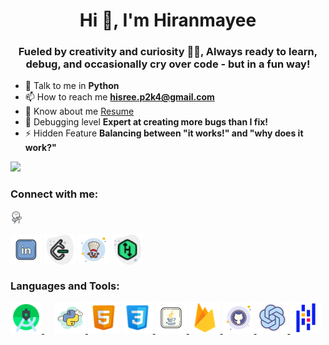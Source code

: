 <!-- <div>
    <img src="img/clapclap-e.gif" width="60" height="60"/> 
    <img src="img/clapclap-e.gif" width="60" height="60" align="right"/> 
</div> -->
<h1 align="center">Hi 👋, I'm Hiranmayee</h1>
<h3 align="center">Fueled by creativity and curiosity 🤹‍♂️, Always ready to learn, debug, and occasionally cry over code - but in a fun way!</h3>

- 💬 Talk to me in **Python**
- 📫 How to reach me **hisree.p2k4@gmail.com**
- 📄 Know about me [Resume](https://drive.google.com/file/d/1Q8Qy3N1j6IuGPHZUJ5Xy8JKZkelEDurW/view?usp=sharing)
- 🌱 Debugging level **Expert at creating more bugs than I fix!**
- ⚡ Hidden Feature **Balancing between "it works!" and "why does it work?"**
<div align="left">
  <img src="https://visitor-badge.laobi.icu/badge?page_id=HiranmayeesreePokala.HiranmayeesreePokala&"  />
</div>
<h3 align="left">Connect with me:</h3>
<img src="img/clapclap-e.gif" alt="congrats on connecting with me" height="20" width="20">
<p align="left">
<a href="https://www.linkedin.com/in/hiranmayeesree/" target="blank"><img align="center" src="img/linkedin.png" alt="hiranmayeesree pokala" height="50" width="50" /></a>
<a href="https://www.leetcode.com/hiranmae" target="blank"><img align="center" src="img/leetcode.png" alt="hiranmae" height="50" width="50" /></a>
<a href="https://www.codechef.com/users/hiranmayee_04" target="blank"><img align="center" src="img/codechef.png" alt="hiranmayee_04" height="50" width="50" /></a>
  <a href="https://www.hackerrank.com/profile/hisree_p2k4" target="blank"><img align="center" src="img/hackerrank.png" alt="hisree_p2k4" height="50" width="50" /></a>
</p>

<h3 align="left">Languages and Tools:</h3>
<p align="left"> <a href="https://developer.android.com" target="_blank" rel="noreferrer"> <img src="img/androidstudio.png" alt="android" width="50" height="50"/> </a> 
  <img width="12" /> 
  <a href="https://www.python.org" target="_blank" rel="noreferrer"> <img src="img/python.png" alt="python" width="50" height="50"/> </a> 
  <a href="https://www.w3.org/html/" target="_blank" rel="noreferrer"> <img src="img/html5.png" alt="html5" width="50" height="50"/></a>
  <a href="https://www.w3schools.com/css/" target="_blank" rel="noreferrer"> <img src="img/css3.png" alt="css3" width="50" height="50"/> </a> 
  <a href="https://www.java.com" target="_blank" rel="noreferrer"> <img src="img/java.png" alt="java" width="50" height="50"/> </a><a href="https://firebase.google.com/" target="_blank" rel="noreferrer"> <img src="img/firebase.png" alt="firebase" width="50" height="50"/> </a> 
  <a href="https://git-scm.com/" target="_blank" rel="noreferrer"> <img src="img/git.png" alt="git" width="50" height="50"/> </a> 
  <a href="https://platform.openai.com/docs/concepts" target="_blank" rel="noreferrer"> <img src="img/openai.png" alt="opencv" width="50" height="50"/> </a> 
  <a href="https://pandas.pydata.org/" target="_blank" rel="noreferrer"> <img src="img/pandas.png" alt="pandas" width="50" height="50"/> </a> </p>




